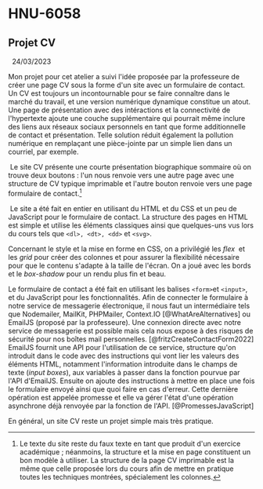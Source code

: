 # HNU-6058

## Projet CV   
  
  24/03/2023  
   
 Mon projet pour cet atelier a suivi l'idée proposée par la professeure de créer une page CV sous la forme d'un site avec un formulaire de contact. Un CV est toujours un incontournable pour se faire connaître dans le marché du travail, et une version numérique dynamique constitue un atout. Une page de présentation avec des intéractions et la connectivité de l'hypertexte ajoute une couche supplémentaire qui pourrait même inclure des liens aux réseaux sociaux personnels en tant que forme additionnelle de contact et présentation. Telle solution réduit également la pollution numérique en remplaçant une pièce-jointe par un simple lien dans un courriel, par exemple.   
   
 Le site CV présente une courte présentation biographique sommaire où on trouve deux boutons : l'un nous renvoie vers une autre page avec une structure de CV typique imprimable et l'autre bouton renvoie vers une page formulaire de contact.[^1]  
   
 Le site a été fait en entier en utilisant du HTML et du CSS et un peu de JavaScript pour le formulaire de contact. La structure des pages en HTML est simple et utilise les éléments classiques ainsi que quelques-uns vus lors du cours tels que `<dl>, <dt>, <dd>` et `<svg>`.   
   
Concernant le style et la mise en forme en CSS, on a privilégié les *flex*  et les *grid* pour créer des colonnes et pour assurer la flexibilité nécessaire pour que le contenu s'adapte à la taille de l'écran. On a joué avec les bords et le *box-shadow* pour un rendu plus fin et beau.    
  
Le formulaire de contact a été fait en utilisant les balises `<form>`et `<input>`, et du JavaScript pour les fonctionnalités. Afin de connecter le formulaire à notre service de messagerie électronique, il nous faut un intermédiaire tels que Nodemailer, MailKit, PHPMailer, Context.IO [@WhatAreAlternatives] ou EmailJS (proposé par la professeure). Une connexion directe avec notre service de messagerie est possible mais cela nous expose à des risques de sécurité pour nos boîtes mail personnelles. [@fritzCreateContactForm2022] EmailJS fournit une API pour l'utilisation de ce service, structure qu'on introduit dans le code avec des instructions qui vont lier les valeurs des éléments HTML, notamment l'information introduite dans le champs de texte (*input boxes*), aux variables à passer dans la fonction pourvue par l'API d'EmailJS. Ensuite on ajoute des instructions à mettre en place une fois le formulaire envoyé ainsi que quoi faire en cas d'erreur. Cette dernière opération est appelée promesse et elle va gérer l'état d'une opération asynchrone déjà renvoyée par la fonction de l'API. [@PromessesJavaScript]  
  
En général, un site CV reste un projet simple mais très pratique.   
  
[^1]: Le texte du site reste du faux texte en tant que produit d'un exercice académique ; néanmoins, la structure et la mise en page constituent un bon modèle à utiliser. La structure de la page CV imprimable est la même que celle proposée lors du cours afin de mettre en pratique toutes les techniques montrées, spécialement les colonnes. 
